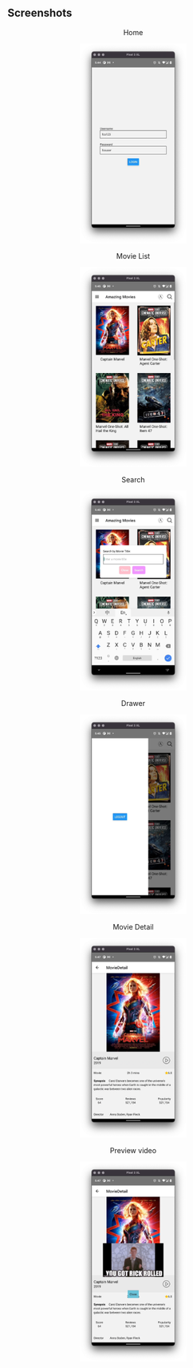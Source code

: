 ## Screenshots

<div style="text-align:center"> 
	<p style="text-align:center;">Home</p>
	<img   src="./screenshot/sign-in.png" height="400"/>
</div>

<div style="text-align:center"> 
	<p style="text-align:center;">Movie List</p>
	<img  src="./screenshot/movie-list.png" height="400"/>
</div>

<div style="text-align:center"> 
	<p style="text-align:center;">Search</p>
	<img  src="./screenshot/search-title.png" height="400"/>
</div>

<div style="text-align:center"> 
	<p style="text-align:center;">Drawer</p>
	<img  src="./screenshot/drawer.png" height="400"/>
</div>

<div style="text-align:center"> 
	<p style="text-align:center;">Movie Detail</p>
	<img  src="./screenshot/movie-detail.png" height="400"/>
</div>

<div style="text-align:center"> 
	<p style="text-align:center;">Preview video</p>
	<img  src="./screenshot/preview-video.png" height="400"/>
</div>
